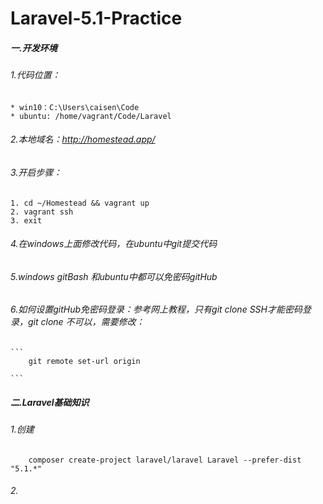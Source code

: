 # Laravel-5.1-Practice

##### 一.开发环境

###### 1.代码位置：
    * win10：C:\Users\caisen\Code
    * ubuntu: /home/vagrant/Code/Laravel

###### 2.本地域名：http://homestead.app/

###### 3.开启步骤：
    1. cd ~/Homestead && vagrant up
    2. vagrant ssh
    3. exit

###### 4.在windows上面修改代码，在ubuntu中git提交代码

###### 5.windows gitBash 和ubuntu中都可以免密码gitHub

###### 6.如何设置gitHub免密码登录：参考网上教程，只有git clone SSH才能密码登录，git clone 不可以，需要修改：
    
    ```
        git remote set-url origin
        
    ```
    
##### 二.Laravel基础知识

###### 1.创建


```
    composer create-project laravel/laravel Laravel --prefer-dist "5.1.*"
```

###### 2.